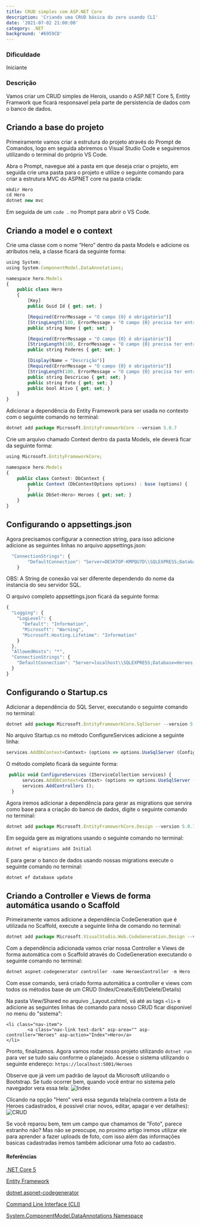 ```yaml
---
title: CRUD simples com ASP.NET Core
description: 'Criando uma CRUD básica do zero usando CLI'
date: '2021-07-02 21:00:00'
category: .NET
background: '#6959CD'
---
```

### Dificuldade
Iniciante

### Descrição
Vamos criar um CRUD simples de Herois, usando o ASP.NET Core 5, Entity Framwork que ficará responsavel pela parte de persistencia de dados com o banco de dados.


## Criando a base do projeto

Primeiramente vamos criar a estrutura do projeto através do Prompt de Comandos, logo em seguida abriremos o Visual Studio Code e seguiremos utilizando o terminal do próprio VS Code.

Abra o Prompt, navegue até a pasta em que deseja criar o projeto, em seguida crie uma pasta para o projeto e utilize o seguinte comando para criar a estrutura MVC do ASPNET core na pasta criada:
````jsx
mkdir Hero
cd Hero
dotnet new mvc
````

Em seguida de um ````code .```` no Prompt para abrir o VS Code.

## Criando a model e o context

Crie uma classe com o nome “Hero” dentro da pasta Models e adicione os atributos nela, a classe ficará da seguinte forma:

````jsx
using System;
using System.ComponentModel.DataAnnotations;

namespace hero.Models
{
    public class Hero
    {
        [Key]
        public Guid Id { get; set; }

        [Required(ErrorMessage = "O campo {0} é obrigatório")]
        [StringLength(100, ErrorMessage = "O campo {0} precisa ter entre {2} e {1} caracteres", MinimumLength = 2)]
        public string Nome { get; set; }

        [Required(ErrorMessage = "O campo {0} é obrigatório")]
        [StringLength(100, ErrorMessage = "O campo {0} precisa ter entre {2} e {1} caracteres", MinimumLength = 11)]
        public string Poderes { get; set; }

        [Display(Name = "Descrição")]
        [Required(ErrorMessage = "O campo {0} é obrigatório")]
        [StringLength(100, ErrorMessage = "O campo {0} precisa ter entre {2} e {1} caracteres", MinimumLength = 11)]
        public string Descricao { get; set; }
        public string Foto { get; set; }
        public bool Ativo { get; set; }
    }
}
````
Adicionar a dependência do Entity Framework para ser usada no contexto com o seguinte comando no terminal:<br>
````jsx
dotnet add package Microsoft.EntityFrameworkCore --version 5.0.7
````

Crie um arquivo chamado Context dentro da pasta Models, ele deverá ficar da seguinte forma:

````jsx
using Microsoft.EntityFrameworkCore;

namespace hero.Models
{
    public class Context: DbContext {
        public Context (DbContextOptions options) : base (options) {
        }
        public DbSet<Hero> Heroes { get; set; }
    }
}
````

## Configurando o appsettings.json

Agora precisamos configurar a connection string, para isso adicione adicione as seguintes linhas no arquivo appsettings.json:

````jsx
  "ConnectionStrings": {
        "DefaultConnection": "Server=DESKTOP-KMPQU7D\\SQLEXPRESS;Database=Heroes;MultipleActiveResultSets=true;Trusted_Connection=True;"
    }

````
OBS: A String de conexão vai ser diferente dependendo do nome da instancia do seu servidor SQL.

O arquivo completo appsettings.json ficará da seguinte forma:

````jsx
{
  "Logging": {
    "LogLevel": {
      "Default": "Information",
      "Microsoft": "Warning",
      "Microsoft.Hosting.Lifetime": "Information"
    }
  },
  "AllowedHosts": "*",
  "ConnectionStrings": {
    "DefaultConnection": "Server=localhost\\SQLEXPRESS;Database=Heroes;MultipleActiveResultSets=true;Trusted_Connection=True;"
  }
}
````

## Configurando o Startup.cs

Adicionar a dependência do SQL Server, executando o seguinte comando no terminal:<br>
````jsx
dotnet add package Microsoft.EntityFrameworkCore.SqlServer --version 5.0.7
````

No arquivo Startup.cs no método ConfigureServices adicione a seguinte linha:

````jsx
services.AddDbContext<Context> (options => options.UseSqlServer (Configuration.GetConnectionString ("DefaultConnection")));

````

O método completo ficará da seguinte forma:

````jsx
 public void ConfigureServices (IServiceCollection services) {
      services.AddDbContext<Context> (options => options.UseSqlServer (Configuration.GetConnectionString ("DefaultConnection")));
      services.AddControllers ();
  }


````

Agora iremos adicionar a dependência para gerar as migrations que servira como base para a criação do banco de dados, digite o seguinte comando no terminal:
````jsx
dotnet add package Microsoft.EntityFrameworkCore.Design --version 5.0.7
````

Em seguida gere as migrations usando o seguinte comando no terminal:
````jsx
dotnet ef migrations add Initial
````

E para gerar o banco de dados usando nossas migrations execute o seguinte comando no terminal:
````jsx
dotnet ef database update
````

## Criando a Controller e Views de forma automática usando o Scaffold

Primeiramente vamos adicione a dependência CodeGeneration que é utilizada no Scaffold, execute a seguinte linha de comando no terminal:
````jsx
dotnet add package Microsoft.VisualStudio.Web.CodeGeneration.Design --version 5.0.2
````

Com a dependência adicionada vamos criar nossa Controller e Views de forma automática com o Scaffold através do CodeGeneration executando o seguinte comando no terminal:
````jsx
dotnet aspnet-codegenerator controller -name HeroesController -m Hero -dc Context --relativeFolderPath Controllers --useDefaultLayout
````

Com esse comando, será criado forma automática a controller e views com todos os métodos base de um CRUD (Index/Create/Edit/Delete/Details) 

Na pasta View/Shared no arquivo _Layout.cshtml, vá até as tags `<li>` e adicione as seguintes linhas de comando para nosso CRUD ficar disponivel no menu do "sistema":
````
<li class="nav-item">
        <a class="nav-link text-dark" asp-area="" asp-controller="Heroes" asp-action="Index">Hero</a>
</li>
````

Pronto, finalizamos. Agora vamos rodar nosso projeto utilizando ````dotnet run ```` para ver se tudo saiu conforme o planejado.
Acesse o sistema utilizando o seguinte endereço: 
`https://localhost:5001/Heroes`

Observe que já vem um padrão de layout da Microsoft utilizando o Bootstrap. Se tudo ocorrer bem, quando você entrar no sistema pelo navegador vera essa tela:
![Index](assets/img/home.png)

Clicando na opção "Hero" verá essa segunda tela(nela contrem a lista de Heroes cadastrados, é possivel criar novos, editar, apagar e ver detalhes):
![CRUD](assets/img/crud_index.png)

Se você reparou bem, tem um campo que chamamos de "Foto", parece estranho não? Mas não se preocupe, no proximo artigo iremos utilizar ele para aprender a fazer uploads de foto, com isso além das informações basicas cadastradas iremos também adicionar uma foto ao cadastro.



#### Referências

<a href="https://docs.microsoft.com/pt-br/dotnet/">.NET Core 5</a>

<a href="https://docs.microsoft.com/pt-br/ef/">Entity Framework</a>

<a href="https://docs.microsoft.com/pt-br/aspnet/core/fundamentals/tools/dotnet-aspnet-codegenerator?view=aspnetcore-5.0">dotnet aspnet-codegenerator</a>

<a href="https://code.visualstudio.com/docs/editor/command-line">Command Line Interface (CLI)</a>

<a href="https://docs.microsoft.com/en-us/dotnet/api/system.componentmodel.dataannotations?view=net-5.0">System.ComponentModel.DataAnnotations Namespace</a>
